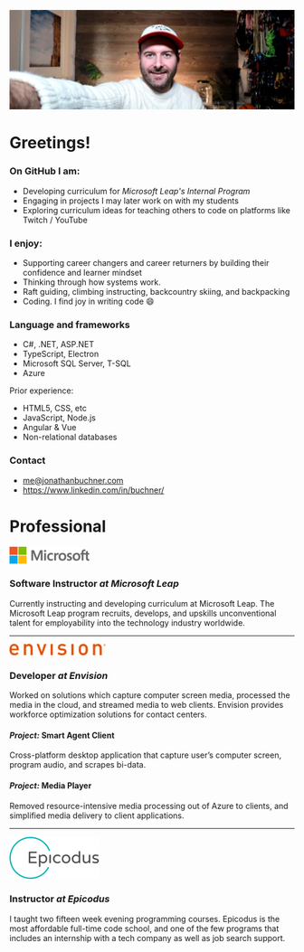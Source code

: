 
<!-- **JonathanBuchner/JonathanBuchner** is a ✨ _special_ ✨ repository because its `README.md` (this file) appears on your GitHub profile. -->

![Microsoft](./img/banner.jpg)

# Greetings!
### On GitHub I am:
- Developing curriculum for *Microsoft Leap's Internal Program* 
- Engaging in projects I may later work on with my students
- Exploring curriculum ideas for teaching others to code on platforms like Twitch / YouTube  

### I enjoy:
- Supporting career changers and career returners by building their confidence and learner mindset
- Thinking through how systems work.
- Raft guiding, climbing instructing, backcountry skiing, and backpacking
- Coding. I find joy in writing code :smile:

### Language and frameworks
- C#, .NET, ASP.NET
- TypeScript, Electron
- Microsoft SQL Server, T-SQL
- Azure

Prior experience:
- HTML5, CSS, etc 
- JavaScript, Node.js 
- Angular & Vue 
- Non-relational databases 

### Contact
- me@jonathanbuchner.com
- https://www.linkedin.com/in/buchner/

# Professional

![Microsoft](./img/microsoft.png)
### Software Instructor *at Microsoft Leap*

Currently instructing and developing curriculum at Microsoft Leap.  The Microsoft Leap program recruits, develops, and upskills unconventional talent for employability into the technology industry worldwide.

---

![Envision](./img/envision.png)
### Developer *at Envision*

Worked on solutions which capture computer screen media, processed the media in the cloud, and streamed media to web clients.  Envision provides workforce optimization solutions for contact centers.

#### *Project:* Smart Agent Client
Cross-platform desktop application that capture user’s computer screen, program audio, and scrapes bi-data.


#### *Project:* Media Player
Removed resource-intensive media processing out of Azure to clients, and simplified media delivery to client applications. 

---

![Epicodus](./img/epicodus.png)
### Instructor *at Epicodus*

I taught two fifteen week evening programming courses.  Epicodus is the most affordable full-time code school, and one of the few programs that includes an internship with a tech company as well as job search support.


